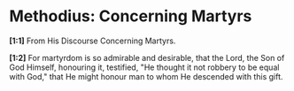 # Methodius: Concerning Martyrs

**[1:1]** From His Discourse Concerning Martyrs.

**[1:2]** For martyrdom is so admirable and desirable, that the Lord, the Son of God Himself, honouring it, testified, "He thought it not robbery to be equal with God," that He might honour man to whom He descended with this gift.

